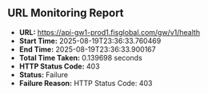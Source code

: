 ## URL Monitoring Report

- **URL:** https://api-gw1-prod1.fisglobal.com/gw/v1/health
- **Start Time:** 2025-08-19T23:36:33.760469
- **End Time:** 2025-08-19T23:36:33.900167
- **Total Time Taken:** 0.139698 seconds
- **HTTP Status Code:** 403
- **Status:** Failure
- **Failure Reason:** HTTP Status Code: 403
